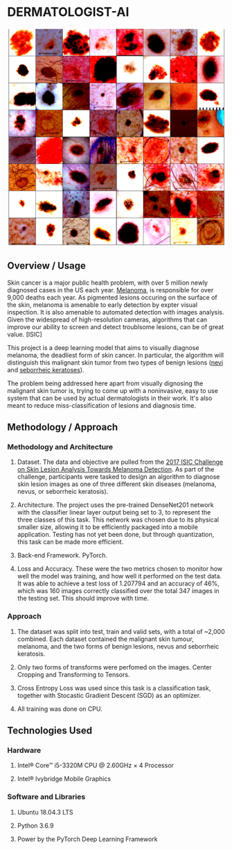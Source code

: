 # DERMATOLOGIST-AI

[//]: # (Image References)

<!--[image1]: ./images/skin_disease_classes.png "Skin Disease Classes"-->
[image1]: ./hog_dataset/index.png "Lesion Images"


![Lesion Images][image1]

## Overview / Usage

Skin cancer is a major public health problem, with over 5 million newly diagnosed cases in the US each year. [Melanoma](http://www.skincancer.org/skin-cancer-information/melanoma), is responsible for over 9,000 deaths each year.
As pigmented lesions occuring on the surface of the skin, melanoma is amenable to early detection by expter visual inspection. It is also amenable to automated detection with images analysis. Given the widespread of high-resolution cameras, algorithms that can improve our ability to screen and detect troublsome lesions, can be of great value. [ISIC]

This project is a deep learning model that aims to visually diagnose melanoma, the deadliest form of skin cancer. In particular, the algorithm will distinguish this malignant skin tumor from two types of benign lesions ([nevi](http://missinglink.ucsf.edu/lm/dermatologyglossary/nevus.html) and [seborrheic keratoses](https://www.aad.org/public/diseases/bumps-and-growths/seborrheic-keratoses)).

The problem being addressed here apart from visually dignosing the malignant skin tumor is, trying to come up with a noninvasive, easy to use system that can be used by actual dermatologists in their work. It's also meant to reduce miss-classification of lesions and diagnosis time.

## Methodology / Approach

### Methodology and Architecture

1. Dataset. The data and objective are pulled from the [2017 ISIC Challenge on Skin Lesion Analysis Towards Melanoma Detection](https://challenge.kitware.com/#challenge/583f126bcad3a51cc66c8d9a).  As part of the challenge, participants were tasked to design an algorithm to diagnose skin lesion images as one of three different skin diseases (melanoma, nevus, or seborrheic keratosis).

2. Architecture. The project uses the pre-trained DenseNet201 network with the classifier linear layer output being set to 3, to represent the three classes of this task. This network was chosen due to its physical smaller size, allowing it to be efficiently packaged into a mobile application. Testing has not yet been done, but through quantization, this task can be made more efficient.

3. Back-end Framework. PyTorch.

4. Loss and Accuracy. These were the two metrics chosen to monitor how well the model was training, and how well it performed on the test data. It was able to achieve a test loss of 1.207794 and an accuracy of 46%, which  was 160 images correctly classified over the total 347 images in the testing set. This should improve with time.

### Approach

1. The dataset was split into test, train and valid sets, with a total of ~2,000 combined. Each dataset contained the malignant skin tumour, melanoma, and the two forms of benign lesions, nevus and seborrheic keratosis.

2. Only two forms of transforms were perfomed on the images. Center Cropping and Transforming to Tensors.

3. Cross Entropy Loss was used since this task is a classification task, together with Stocastic Gradient Descent (SGD) as an optimizer.

4. All training was done on CPU.

## Technologies Used

### Hardware

1. Intel® Core™ i5-3320M CPU @ 2.60GHz × 4  Processor

2. Intel® Ivybridge Mobile Graphics

### Software and Libraries

1. Ubuntu 18.04.3 LTS

2. Python 3.6.9

3. Power by the PyTorch Deep Learning Framework
